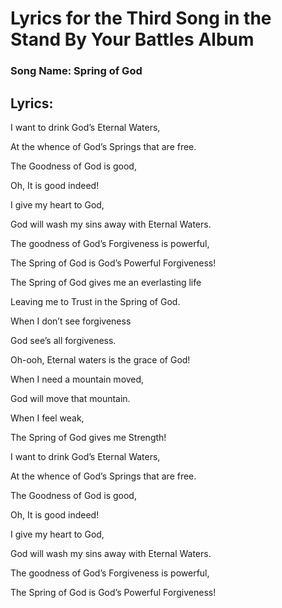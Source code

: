 <h1> Lyrics for the Third Song in the Stand By Your Battles Album </h1>

<h3> Song Name: Spring of God </h3>

<h2> Lyrics: </h2>

<p>I want to drink God’s Eternal Waters,</p>
<p>At the whence of God’s Springs that are free.</p>
<p>The Goodness of God is good,</p>
<p>Oh, It is good indeed!</p>
<p>I give my heart to God,</p>
<p>God will wash my sins away with Eternal Waters.</p>
<p>The goodness of God’s Forgiveness is powerful,</p>
<p>The Spring of God is God’s Powerful Forgiveness!</p>
<p>The Spring of God gives me an everlasting life</p>
<p>Leaving me to Trust in the Spring of God.</p>
<p>When I don’t see forgiveness</p>
<p>God see’s all forgiveness.</p>
<p>Oh-ooh, Eternal waters is the grace of God!</p>
<p>When I need a mountain moved,</p>
<p>God will move that mountain.</p>
<p>When I feel weak,</p>
<p>The Spring of God gives me Strength!</p>
<p>I want to drink God’s Eternal Waters,</p>
<p>At the whence of God’s Springs that are free.</p>
<p>The Goodness of God is good,</p>
<p>Oh, It is good indeed!</p>
<p>I give my heart to God,</p>
<p>God will wash my sins away with Eternal Waters.</p>
<p>The goodness of God’s Forgiveness is powerful,</p>
<p>The Spring of God is God’s Powerful Forgiveness! </p>
